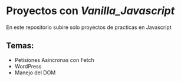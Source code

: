 # Proyectos con _Vanilla_Javascript_

En este repositorio subire solo proyectos de practicas en Javascript

## Temas:
 - Petisiones Asincronas con Fetch
 - WordPress
 - Manejo del DOM